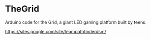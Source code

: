 # TheGrid

Arduino code for the Grid, a giant LED gaming platform built by teens.

https://sites.google.com/site/teampathfinderdsm/
